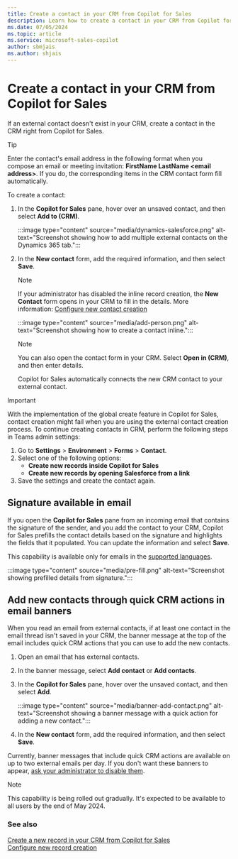 ```yaml
---
title: Create a contact in your CRM from Copilot for Sales
description: Learn how to create a contact in your CRM from Copilot for Sales.
ms.date: 07/05/2024
ms.topic: article
ms.service: microsoft-sales-copilot
author: sbmjais
ms.author: shjais
---
```


# Create a contact in your CRM from Copilot for Sales

If an external contact doesn't exist in your CRM, create a contact in the CRM right from Copilot for Sales.

> [!TIP]
> Enter the contact's email address in the following format when you compose an email or meeting invitation: **FirstName LastName &lt;email address&gt;**. If you do, the corresponding items in the CRM contact form fill automatically.

To create a contact:

1. In the **Copilot for Sales** pane, hover over an unsaved contact, and then select **Add to (CRM)**.

   :::image type="content" source="media/dynamics-salesforce.png" alt-text="Screenshot showing how to add multiple external contacts on the Dynamics 365 tab.":::

1. In the **New contact** form, add the required information, and then select **Save**.

   > [!NOTE]
   > If your administrator has disabled the inline record creation, the **New Contact** form opens in your CRM to fill in the details. More information: [Configure new contact creation](customize-forms-and-fields.md#configure-new-record-creation)

   :::image type="content" source="media/add-person.png" alt-text="Screenshot showing how to create a contact inline.":::

   > [!NOTE]
   > You can also open the contact form in your CRM. Select **Open in (CRM)**, and then enter details.

    Copilot for Sales automatically connects the new CRM contact to your external contact.

> [!IMPORTANT]
>
> With the implementation of the global create feature in Copilot for Sales, contact creation might fail when you are using the external contact creation process. To continue creating contacts in CRM, perform the following steps in Teams admin settings:
>1. Go to **Settings** > **Environment** > **Forms** > **Contact**.  
>1. Select one of the following options:  
>      - **Create new records inside Copilot for Sales**  
>      - **Create new records by opening Salesforce from a link**  
>1. Save the settings and create the contact again.

## Signature available in email

If you open the **Copilot for Sales** pane from an incoming email that contains the signature of the sender, and you add the contact to your CRM, Copilot for Sales prefills the contact details based on the signature and highlights the fields that it populated. You can update the information and select **Save**.

This capability is available only for emails in the [supported languages](supported-languages.md#ai-in-copilot-for-sales).

:::image type="content" source="media/pre-fill.png" alt-text="Screenshot showing prefilled details from signature.":::

## Add new contacts through quick CRM actions in email banners

When you read an email from external contacts, if at least one contact in the email thread isn't saved in your CRM, the banner message at the top of the email includes quick CRM actions that you can use to add the new contacts.

1. Open an email that has external contacts.
1. In the banner message, select **Add contact** or **Add contacts**.
1. In the **Copilot for Sales** pane, hover over the unsaved contact, and then select **Add**.

    :::image type="content" source="media/banner-add-contact.png" alt-text="Screenshot showing a banner message with a quick action for adding a new contact.":::

1. In the **New contact** form, add the required information, and then select **Save**.

Currently, banner messages that include quick CRM actions are available on up to two external emails per day. If you don't want these banners to appear, [ask your administrator to disable them](m365-admin-setting.md).

> [!NOTE]
> This capability is being rolled out gradually. It's expected to be available to all users by the end of May 2024.

### See also

[Create a new record in your CRM from Copilot for Sales](create-new-record.md)<br>
[Configure new record creation](customize-forms-and-fields.md#configure-new-record-creation)
